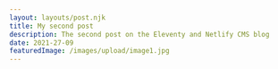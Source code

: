 ```yaml
---
layout: layouts/post.njk
title: My second post
description: The second post on the Eleventy and Netlify CMS blog
date: 2021-27-09
featuredImage: /images/upload/image1.jpg
---
```

